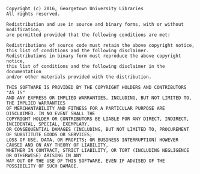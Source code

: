     Copyright (c) 2016, Georgetown University Libraries
    All rights reserved.
    
    Redistribution and use in source and binary forms, with or without modification, 
    are permitted provided that the following conditions are met:
    
    Redistributions of source code must retain the above copyright notice, 
    this list of conditions and the following disclaimer.
    Redistributions in binary form must reproduce the above copyright notice, 
    this list of conditions and the following disclaimer in the documentation 
    and/or other materials provided with the distribution.
    
    THIS SOFTWARE IS PROVIDED BY THE COPYRIGHT HOLDERS AND CONTRIBUTORS "AS IS" 
    AND ANY EXPRESS OR IMPLIED WARRANTIES, INCLUDING, BUT NOT LIMITED TO, THE IMPLIED WARRANTIES 
    OF MERCHANTABILITY AND FITNESS FOR A PARTICULAR PURPOSE ARE DISCLAIMED. IN NO EVENT SHALL THE 
    COPYRIGHT HOLDER OR CONTRIBUTORS BE LIABLE FOR ANY DIRECT, INDIRECT, INCIDENTAL, SPECIAL, EXEMPLARY, 
    OR CONSEQUENTIAL DAMAGES (INCLUDING, BUT NOT LIMITED TO, PROCUREMENT OF SUBSTITUTE GOODS OR SERVICES; 
    LOSS OF USE, DATA, OR PROFITS; OR BUSINESS INTERRUPTION) HOWEVER CAUSED AND ON ANY THEORY OF LIABILITY, 
    WHETHER IN CONTRACT, STRICT LIABILITY, OR TORT (INCLUDING NEGLIGENCE OR OTHERWISE) ARISING IN ANY 
    WAY OUT OF THE USE OF THIS SOFTWARE, EVEN IF ADVISED OF THE POSSIBILITY OF SUCH DAMAGE.
